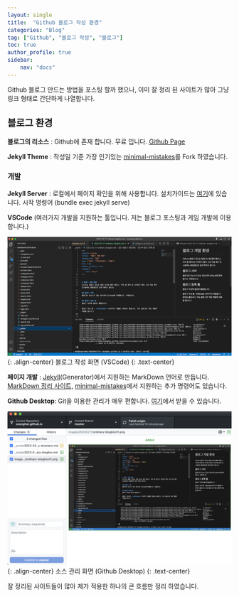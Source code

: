 ```yaml
---
layout: single
title:  "Github 블로그 작성 환경"
categories: "Blog"
tag: ["Github", "블로그 작성", "블로그"]
toc: true
author_profile: true
sidebar:
    nav: "docs"
---
```



Github 블로그 만드는 방법을 포스팅 할까 했으나, 이미 잘 정리 된 사이트가 많아 그냥 링크 형태로 간단하게 나열합니다.

## 블로그 환경
**블로그의 리소스** : Github에 존재 합니다. 무료 입니다. [Github Page](https://pages.github.com/)

**Jekyll Theme** : 작성일 기준 가장 인기있는 [minimal-mistakes](https://github.com/topics/jekyll-theme)를 Fork 하였습니다.

### 개발
**Jekyll Server** : 로컬에서 페이지 확인을 위해 사용합니다. 설치가이드는 [여기](https://jekyllrb.com/docs/installation)에 있습니다. 시작 명령어 (bundle exec jekyll serve)

**VSCode** (여러가지 개발을 지원하는 툴입니다. 저는 블로그 포스팅과 게임 개발에 이용 합니다.)

![개발 화면](/images/20230217/ordinary-blogEev01.png){: .align-center}
블로그 작성 화면 (VSCode)
{: .text-center}

**페이지 개발** : [Jekyll](https://jekyllrb.com/)(Generator)에서 지원하는 MarkDown 언어로 만듭니다. [MarkDown 정리 사이트](https://gist.github.com/ihoneymon/652be052a0727ad59601),  [minimal-mistakes](https://mmistakes.github.io/minimal-mistakes/docs/quick-start-guide/)에서 지원하는 추가 명령어도 있습니다.

**Github Desktop**: Git을 이용한 관리가 매우 편합니다. [여기](https://desktop.github.com/)에서 받을 수 있습니다.

![소스 관리 화면](/images/20230217/ordinary-blogEev02.png){: .align-center}
소스 관리 화면 (Github Desktop)
{: .text-center}

잘 정리된 사이트들이 많아 제가 적용한 하나의 큰 흐름만 정리 하였습니다.

